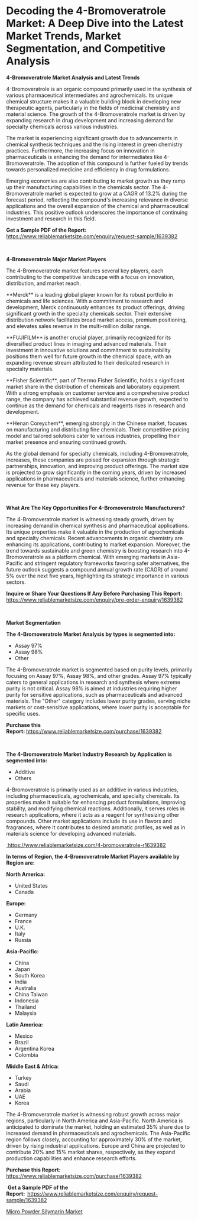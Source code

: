 <p><h1>Decoding the 4-Bromoveratrole Market: A Deep Dive into the Latest Market Trends, Market Segmentation, and Competitive Analysis</h1></p><p><strong>4-Bromoveratrole Market Analysis and Latest Trends</strong></p>
<p><p>4-Bromoveratrole is an organic compound primarily used in the synthesis of various pharmaceutical intermediates and agrochemicals. Its unique chemical structure makes it a valuable building block in developing new therapeutic agents, particularly in the fields of medicinal chemistry and material science. The growth of the 4-Bromoveratrole market is driven by expanding research in drug development and increasing demand for specialty chemicals across various industries.</p><p>The market is experiencing significant growth due to advancements in chemical synthesis techniques and the rising interest in green chemistry practices. Furthermore, the increasing focus on innovation in pharmaceuticals is enhancing the demand for intermediates like 4-Bromoveratrole. The adoption of this compound is further fueled by trends towards personalized medicine and efficiency in drug formulations.</p><p>Emerging economies are also contributing to market growth as they ramp up their manufacturing capabilities in the chemicals sector. The 4-Bromoveratrole market is expected to grow at a CAGR of 13.2% during the forecast period, reflecting the compound's increasing relevance in diverse applications and the overall expansion of the chemical and pharmaceutical industries. This positive outlook underscores the importance of continuing investment and research in this field.</p></p>
<p><strong>Get a Sample PDF of the Report:&nbsp;</strong> <a href="https://www.reliablemarketsize.com/enquiry/request-sample/1639382?utm_campaign=1766&utm_medium=2&utm_source=Github&utm_content=ia&utm_term=01022025&utm_id=4-bromoveratrole">https://www.reliablemarketsize.com/enquiry/request-sample/1639382</a></p>
<p>&nbsp;</p>
<p><strong>4-Bromoveratrole Major Market Players</strong></p>
<p><p>The 4-Bromoveratrole market features several key players, each contributing to the competitive landscape with a focus on innovation, distribution, and market reach. </p><p>**Merck** is a leading global player known for its robust portfolio in chemicals and life sciences. With a commitment to research and development, Merck continuously enhances its product offerings, driving significant growth in the specialty chemicals sector. Their extensive distribution network facilitates broad market access, premium positioning, and elevates sales revenue in the multi-million dollar range.</p><p>**FUJIFILM** is another crucial player, primarily recognized for its diversified product lines in imaging and advanced materials. Their investment in innovative solutions and commitment to sustainability positions them well for future growth in the chemical space, with an expanding revenue stream attributed to their dedicated research in specialty materials.</p><p>**Fisher Scientific**, part of Thermo Fisher Scientific, holds a significant market share in the distribution of chemicals and laboratory equipment. With a strong emphasis on customer service and a comprehensive product range, the company has achieved substantial revenue growth, expected to continue as the demand for chemicals and reagents rises in research and development.</p><p>**Henan Coreychem**, emerging strongly in the Chinese market, focuses on manufacturing and distributing fine chemicals. Their competitive pricing model and tailored solutions cater to various industries, propelling their market presence and ensuring continued growth.</p><p>As the global demand for specialty chemicals, including 4-Bromoveratrole, increases, these companies are poised for expansion through strategic partnerships, innovation, and improving product offerings. The market size is projected to grow significantly in the coming years, driven by increased applications in pharmaceuticals and materials science, further enhancing revenue for these key players.</p></p>
<p>&nbsp;</p>
<p><strong>What Are The Key Opportunities For 4-Bromoveratrole Manufacturers?</strong></p>
<p><p>The 4-Bromoveratrole market is witnessing steady growth, driven by increasing demand in chemical synthesis and pharmaceutical applications. Its unique properties make it valuable in the production of agrochemicals and specialty chemicals. Recent advancements in organic chemistry are enhancing its applications, contributing to market expansion. Moreover, the trend towards sustainable and green chemistry is boosting research into 4-Bromoveratrole as a platform chemical. With emerging markets in Asia-Pacific and stringent regulatory frameworks favoring safer alternatives, the future outlook suggests a compound annual growth rate (CAGR) of around 5% over the next five years, highlighting its strategic importance in various sectors.</p></p>
<p><strong>Inquire or Share Your Questions If Any Before Purchasing This Report:</strong> <a href="https://www.reliablemarketsize.com/enquiry/pre-order-enquiry/1639382?utm_campaign=1766&utm_medium=2&utm_source=Github&utm_content=ia&utm_term=01022025&utm_id=4-bromoveratrole">https://www.reliablemarketsize.com/enquiry/pre-order-enquiry/1639382</a></p>
<p>&nbsp;</p>
<p><strong>Market Segmentation</strong></p>
<p><strong>The 4-Bromoveratrole Market Analysis by types is segmented into:</strong></p>
<p><ul><li>Assay 97%</li><li>Assay 98%</li><li>Other</li></ul></p>
<p><p>The 4-Bromoveratrole market is segmented based on purity levels, primarily focusing on Assay 97%, Assay 98%, and other grades. Assay 97% typically caters to general applications in research and synthesis where extreme purity is not critical. Assay 98% is aimed at industries requiring higher purity for sensitive applications, such as pharmaceuticals and advanced materials. The "Other" category includes lower purity grades, serving niche markets or cost-sensitive applications, where lower purity is acceptable for specific uses.</p></p>
<p><strong>Purchase this Report:&nbsp;</strong><a href="https://www.reliablemarketsize.com/purchase/1639382?utm_campaign=1766&utm_medium=2&utm_source=Github&utm_content=ia&utm_term=01022025&utm_id=4-bromoveratrole">https://www.reliablemarketsize.com/purchase/1639382</a></p>
<p>&nbsp;</p>
<p><strong>The 4-Bromoveratrole Market Industry Research by Application is segmented into:</strong></p>
<p><ul><li>Additive</li><li>Others</li></ul></p>
<p><p>4-Bromoveratrole is primarily used as an additive in various industries, including pharmaceuticals, agrochemicals, and specialty chemicals. Its properties make it suitable for enhancing product formulations, improving stability, and modifying chemical reactions. Additionally, it serves roles in research applications, where it acts as a reagent for synthesizing other compounds. Other market applications include its use in flavors and fragrances, where it contributes to desired aromatic profiles, as well as in materials science for developing advanced materials.</p></p>
<p><a href="https://www.reliablemarketsize.com/4-bromoveratrole-r1639382?utm_campaign=1766&utm_medium=2&utm_source=Github&utm_content=ia&utm_term=01022025&utm_id=4-bromoveratrole">&nbsp;https://www.reliablemarketsize.com/4-bromoveratrole-r1639382</a></p>
<p><strong>In terms of Region, the 4-Bromoveratrole Market Players available by Region are:</strong></p>
<p>
    <p> <strong> North America: </strong>
        <ul>
            <li>United States</li>
            <li>Canada</li>
        </ul>
        </p> 
    <p> <strong> Europe: </strong>
        <ul>
            <li>Germany</li>
            <li>France</li>
            <li>U.K.</li>
            <li>Italy</li>
            <li>Russia</li>
        </ul>
        </p> 
    <p> <strong> Asia-Pacific: </strong>
        <ul>
            <li>China</li>
            <li>Japan</li>
            <li>South Korea</li>
            <li>India</li>
            <li>Australia</li>
            <li>China Taiwan</li>
            <li>Indonesia</li>
            <li>Thailand</li>
            <li>Malaysia</li>
        </ul>
        </p> 
    <p> <strong> Latin America: </strong>
        <ul>
            <li>Mexico</li>
            <li>Brazil</li>
            <li>Argentina Korea</li>
            <li>Colombia</li>
        </ul>
        </p> 
    <p> <strong> Middle East & Africa: </strong>
        <ul>
            <li>Turkey</li>
            <li>Saudi</li>
            <li>Arabia</li>
            <li>UAE</li>
            <li>Korea</li>
        </ul>
    </p>
    </p>
<p><p>The 4-Bromoveratrole market is witnessing robust growth across major regions, particularly in North America and Asia-Pacific. North America is anticipated to dominate the market, holding an estimated 35% share due to increased demand in pharmaceuticals and agrochemicals. The Asia-Pacific region follows closely, accounting for approximately 30% of the market, driven by rising industrial applications. Europe and China are projected to contribute 20% and 15% market shares, respectively, as they expand production capabilities and enhance research efforts.</p></p>
<p><strong>Purchase this Report: </strong><a href="https://www.reliablemarketsize.com/purchase/1639382?utm_campaign=1766&utm_medium=2&utm_source=Github&utm_content=ia&utm_term=01022025&utm_id=4-bromoveratrole">https://www.reliablemarketsize.com/purchase/1639382</a></p>
<p>&nbsp;<strong>Get a Sample PDF of the Report:&nbsp;&nbsp;</strong><a href="https://www.reliablemarketsize.com/enquiry/request-sample/1639382?utm_campaign=1766&utm_medium=2&utm_source=Github&utm_content=ia&utm_term=01022025&utm_id=4-bromoveratrole">https://www.reliablemarketsize.com/enquiry/request-sample/1639382</a></p>
<p><strong></strong></p>
<p><p><a href="https://github.com/XavierTyler76/Market-Research-Report-List-1/blob/main/micro-powder-silymarin-market.md?utm_campaign=1766&utm_medium=2&utm_source=Github&utm_content=ia&utm_term=01022025&utm_id=4-bromoveratrole">Micro Powder Silymarin Market</a></p></p>